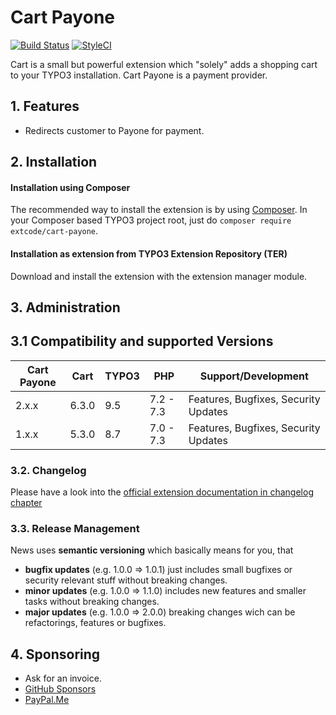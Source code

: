 # Cart Payone

[![Build Status](https://travis-ci.org/extcode/cart_payone.svg?branch=1.x)](https://travis-ci.org/extcode/cart_payone)
[![StyleCI](https://github.styleci.io/repos/75558792/shield?branch=1.x)](https://github.styleci.io/repos/75558792)

Cart is a small but powerful extension which "solely" adds a shopping cart to your TYPO3 installation.
Cart Payone is a payment provider.

## 1. Features

- Redirects customer to Payone for payment.

## 2. Installation

#### Installation using Composer

The recommended way to install the extension is by using [Composer][2]. In your Composer based TYPO3 project root, just do `composer require extcode/cart-payone`. 

#### Installation as extension from TYPO3 Extension Repository (TER)

Download and install the extension with the extension manager module.

## 3. Administration

## 3.1 Compatibility and supported Versions

| Cart Payone   | Cart       | TYPO3      | PHP       | Support/Development                     |
| ------------- | ---------- | ---------- | ----------|---------------------------------------- |
| 2.x.x         | 6.3.0      | 9.5        | 7.2 - 7.3 | Features, Bugfixes, Security Updates    |
| 1.x.x         | 5.3.0      | 8.7        | 7.0 - 7.3 | Features, Bugfixes, Security Updates    |

### 3.2. Changelog

Please have a look into the [official extension documentation in changelog chapter](https://docs.typo3.org/typo3cms/extensions/cart_payone/Misc/Changelog/Index.html)

### 3.3. Release Management

News uses **semantic versioning** which basically means for you, that
- **bugfix updates** (e.g. 1.0.0 => 1.0.1) just includes small bugfixes or security relevant stuff without breaking changes.
- **minor updates** (e.g. 1.0.0 => 1.1.0) includes new features and smaller tasks without breaking changes.
- **major updates** (e.g. 1.0.0 => 2.0.0) breaking changes wich can be refactorings, features or bugfixes.

## 4. Sponsoring

*  Ask for an invoice.
*  [GitHub Sponsors](https://github.com/sponsors/extcode)
*  [PayPal.Me](https://paypal.me/extcart)

[1]: https://docs.typo3.org/typo3cms/extensions/cart_events/
[2]: https://getcomposer.org/